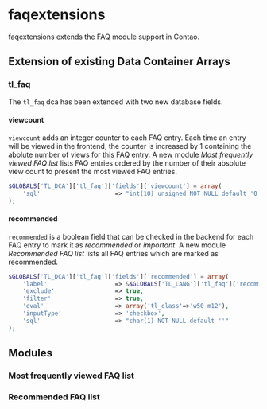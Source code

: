 # faqextensions
faqextensions extends the FAQ module support in Contao.
## Extension of existing Data Container Arrays
### tl_faq
The `tl_faq` dca has been extended with two new database fields.
#### viewcount
`viewcount` adds an integer counter to each FAQ entry. Each time an entry will be viewed in the frontend, the counter is increased by 1 containing the abolute number of views for this FAQ entry. A new module *Most frequently viewed FAQ list* lists FAQ entries ordered by the number of their absolute view count to present the most viewed FAQ entries.
```php
$GLOBALS['TL_DCA']['tl_faq']['fields']['viewcount'] = array(
	'sql'                     => "int(10) unsigned NOT NULL default '0'"
);
```
#### recommended
`recommended` is a boolean field that can be checked in the backend for each FAQ entry to mark it as *recommended* or *important*. A new module *Recommended FAQ list* lists all FAQ entries which are marked as recommended.
```php
$GLOBALS['TL_DCA']['tl_faq']['fields']['recommended'] = array(
	'label'                   => &$GLOBALS['TL_LANG']['tl_faq']['recommended'],
	'exclude'                 => true,
	'filter'                  => true,
	'eval'                    => array('tl_class'=>'w50 m12'),
	'inputType'               => 'checkbox',
	'sql'                     => "char(1) NOT NULL default ''"
);
```
## Modules
### Most frequently viewed FAQ list
### Recommended FAQ list
